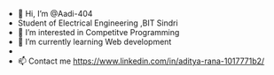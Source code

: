 - 👋 Hi, I’m @Aadi-404
- Student of Electrical Engineering ,BIT Sindri
- 👀 I’m interested in Competitve Programming
- 🌱 I’m currently learning Web development
- 
- 📫 Contact me https://www.linkedin.com/in/aditya-rana-1017771b2/

<!---
Aadi-404/Aadi-404 is a ✨ special ✨ repository because its `README.md` (this file) appears on your GitHub profile.
You can click the Preview link to take a look at your changes.
--->
